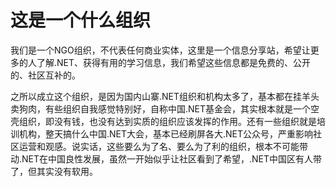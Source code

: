 # 这是一个什么组织

我们是一个NGO组织，不代表任何商业实体，这里是一个信息分享站，希望让更多的人了解.NET、获得有用的学习信息，我们希望这些信息都是免费的、公开的、社区互补的。

之所以成立这个组织，是因为国内山寨.NET组织和机构太多了，基本都在挂羊头卖狗肉，有些组织自我感觉特别好，自称中国.NET基金会，其实根本就是一个空壳组织，即没有钱，也没有达到实质的组织应该发挥的作用。还有一些组织就是培训机构，整天搞什么中国.NET大会，基本已经刷屏各大.NET公众号，严重影响社区运营和观感。说实话，这些要么为了名、要么为了利的组织，根本不可能带动.NET在中国良性发展，虽然一开始似乎让社区看到了希望，.NET中国区有人带了，但其实没有软用。


